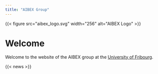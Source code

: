 ```yaml
---
title: "AIBEX Group"
---
```


{{< figure src="aibex_logo.svg" width="256" alt="AIBEX Logo" >}}

# Welcome

Welcome to the website of the AIBEX group at the [University of
Fribourg](https://www.unifr.ch). 


{{< news >}}
